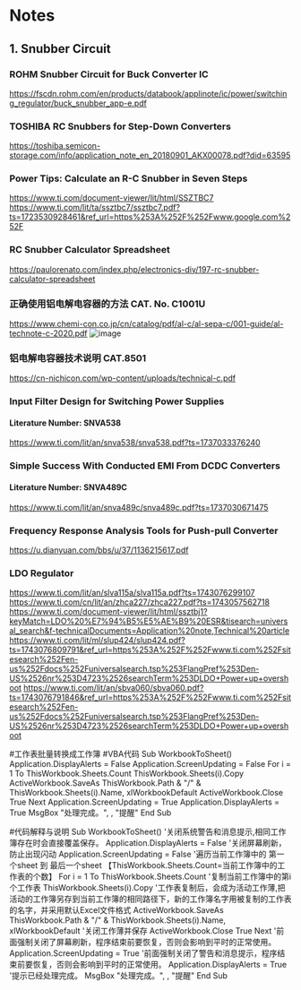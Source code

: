 # Notes
##  1. Snubber Circuit
### ROHM Snubber Circuit for Buck Converter IC 
https://fscdn.rohm.com/en/products/databook/applinote/ic/power/switching_regulator/buck_snubber_app-e.pdf
### TOSHIBA RC Snubbers for Step-Down Converters
https://toshiba.semicon-storage.com/info/application_note_en_20180901_AKX00078.pdf?did=63595
### Power Tips: Calculate an R-C Snubber in Seven Steps
https://www.ti.com/document-viewer/lit/html/SSZTBC7  
https://www.ti.com/lit/ta/ssztbc7/ssztbc7.pdf?ts=1723530928461&ref_url=https%253A%252F%252Fwww.google.com%252F
### RC Snubber Calculator Spreadsheet
https://paulorenato.com/index.php/electronics-diy/197-rc-snubber-calculator-spreadsheet
### 正确使用铝电解电容器的方法 CAT. No. C1001U
https://www.chemi-con.co.jp/cn/catalog/pdf/al-c/al-sepa-c/001-guide/al-technote-c-2020.pdf
![image](https://github.com/user-attachments/assets/ccb843df-946b-407f-a986-8424f3295e78)
### 铝电解电容器技术说明 CAT.8501
https://cn-nichicon.com/wp-content/uploads/technical-c.pdf
### Input Filter Design for Switching Power Supplies
#### Literature Number: SNVA538
https://www.ti.com/lit/an/snva538/snva538.pdf?ts=1737033376240
### Simple Success With Conducted EMI From DCDC Converters
#### Literature Number: SNVA489C
https://www.ti.com/lit/an/snva489c/snva489c.pdf?ts=1737030671475
### Frequency Response Analysis Tools for Push-pull Converter
https://u.dianyuan.com/bbs/u/37/1136215617.pdf
### LDO Regulator
https://www.ti.com/lit/an/slva115a/slva115a.pdf?ts=1743076299107
https://www.ti.com/cn/lit/an/zhca227/zhca227.pdf?ts=1743057562718
https://www.ti.com/document-viewer/lit/html/ssztbj1?keyMatch=LDO%20%E7%94%B5%E5%AE%B9%20ESR&tisearch=universal_search&f-technicalDocuments=Application%20note,Technical%20article
https://www.ti.com/lit/ml/slup424/slup424.pdf?ts=1743076809791&ref_url=https%253A%252F%252Fwww.ti.com%252Fsitesearch%252Fen-us%252Fdocs%252Funiversalsearch.tsp%253FlangPref%253Den-US%2526nr%253D4723%2526searchTerm%253DLDO+Power+up+overshoot
https://www.ti.com/lit/an/sbva060/sbva060.pdf?ts=1743076791846&ref_url=https%253A%252F%252Fwww.ti.com%252Fsitesearch%252Fen-us%252Fdocs%252Funiversalsearch.tsp%253FlangPref%253Den-US%2526nr%253D4723%2526searchTerm%253DLDO+Power+up+overshoot


#工作表批量转换成工作簿
#VBA代码
Sub WorkbookToSheet()
     Application.DisplayAlerts = False
      Application.ScreenUpdating = False
      For i = 1 To ThisWorkbook.Sheets.Count
           ThisWorkbook.Sheets(i).Copy
          ActiveWorkbook.SaveAs ThisWorkbook.Path & "/" & ThisWorkbook.Sheets(i).Name, xlWorkbookDefault
           ActiveWorkbook.Close True
      Next
      Application.ScreenUpdating = True
    Application.DisplayAlerts = True
    MsgBox "处理完成。", , "提醒"
End Sub

#代码解释与说明
Sub WorkbookToSheet()
    '关闭系统警告和消息提示,相同工作簿存在时会直接覆盖保存。
     Application.DisplayAlerts = False
    '关闭屏幕刷新，防止出现闪动
     Application.ScreenUpdating = False
     '遍历当前工作簿中的 第一个sheet 到 最后一个sheet 【ThisWorkbook.Sheets.Count=当前工作簿中的工作表的个数】
     For i = 1 To ThisWorkbook.Sheets.Count
        '复制当前工作簿中的第i个工作表
         ThisWorkbook.Sheets(i).Copy
        '工作表复制后，会成为活动工作薄,把活动的工作簿另存到当前工作簿的相同路径下，新的工作簿名字用被复制的工作表的名字，并采用默认Excel文件格式
         ActiveWorkbook.SaveAs ThisWorkbook.Path & "/" & ThisWorkbook.Sheets(i).Name, xlWorkbookDefault
        '关闭工作薄并保存
         ActiveWorkbook.Close True
    Next
    '前面强制关闭了屏幕刷新，程序结束前要恢复，否则会影响到平时的正常使用。
    Application.ScreenUpdating = True
    '前面强制关闭了警告和消息提示，程序结束前要恢复，否则会影响到平时的正常使用。
    Application.DisplayAlerts = True
    '提示已经处理完成。
    MsgBox "处理完成。", , "提醒"
End Sub
